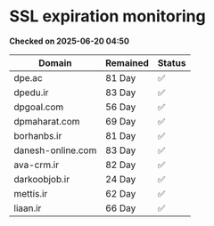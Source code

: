 # SSL expiration monitoring

**Checked on 2025-06-20 04:50**

| Domain | Remained | Status       |
|--------|----------|--------------|
| dpe.ac     | 81 Day   | ✅ |
| dpedu.ir     | 83 Day   | ✅ |
| dpgoal.com     | 56 Day   | ✅ |
| dpmaharat.com     | 69 Day   | ✅ |
| borhanbs.ir     | 81 Day   | ✅ |
| danesh-online.com     | 83 Day   | ✅ |
| ava-crm.ir     | 82 Day   | ✅ |
| darkoobjob.ir     | 24 Day   | ✅ |
| mettis.ir     | 62 Day   | ✅ |
| liaan.ir     | 66 Day   | ✅ |
